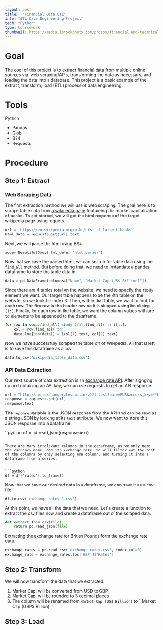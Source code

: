 ```yaml
---
layout: post
title:  "Financial Data ETL"
info: "ETL Data Engineering Project"
tech: "Python"
type: Coursework
thumbnail: https://media.istockphoto.com/photos/financial-and-technical-data-analysis-graph-showing-stock-market-picture-id943292690?k=6&m=943292690&s=612x612&w=0&h=AqwqtxoCVyAmgi1sYfGwsYKHpb_6pT19AVHmzmGg-a4=
---
```




# Goal
The goal of this project is to extract financial data from multiple online sources via. web scraping/APIs, transforming the data as necessary, and loading the data into a database.
This project is a basic example of the extract, transform, load (ETL) process of data engineering. 


# Tools
Python
- Pandas
- Glob
- BS4
- Requests


# Procedure


## Step 1: Extract

### Web Scraping Data
The first extraction method we will use is web scraping. The goal here is to scrape table data from [a wikipedia page](https://en.wikipedia.org/wiki/List_of_largest_banks) featureing the market capitalization of banks. 
To get started, we will get the html response of the target wikipedia page using requets.

```python
url = 'https://en.wikipedia.org/wiki/List_of_largest_banks'
html_data = requests.get(url).text
```
Next, we will parse the html using BS4

```python
soup= BeautifulSoup(html_data, 'html.parser')
```

Now that we have the parsed html, we can search for table data using the ```find_all``` method. But before doing that, we need to instantiate a pandas dataframe to store the table data in.

```python
data = pd.DataFrame(columns=["Name", "Market Cap (US$ Billion)"])
```

Since there are 4 tables total on the website, we need to specify the ```tbody``` element we want. Our target table happens to be the 4th table on the website, so we look for index 3. Then, within that table, we want to look for each row. The firs row is the header row so it is skipped using list slicing ```[1:]```. Finally, for each row in the table, we want the column values with are ```td``` elements to be appended to the dataframe. 

```python
for row in soup.find_all('tbody')[3].find_all('tr')[1:]:
    col = row.find_all('td')
    data.loc[len(data)] = [col[1].text, col[2].text]
```

Now we have successfuly scraped the table off of Wikipedia. All that is left is to save this dataframe as a csv.

```python
data.to_csv('wikipedia_table_data.csv')
```


### API Data Extraction
Our next source of data extraction is an [exchange rate API](https://exchangeratesapi.io/). After signging up and obtaining an API key, we can use requests to get an API response. 


```python
url = "http://api.exchangeratesapi.io/v1/latest?base=EUR&access_key=**KEY**"
response = requests.get(url)
response.text
```


The ```reponse``` variable is the JSON response from the API and can be read as a string JSON by looking at its ```text``` attribute. We now want to store this JSON resposne into a dataframe.


``python
df = pd.read_json(response.text)
```

There are many irrelevant columns in the dataframe, as we only need the currency name, and its exchange rate. We will filter out the rest of the columns by only selecting one column, and turning it into a dataframe from a series.


```python
df = df['rates'].to_frame()
```

Now that we have our desired data in a dataframe, we can save it as a csv file.

```python
df.to_csv('exchange_rates_1.csv')
```

At this point, we have all the data that we need. Let's create a function to extract the csv files now and create a dataframe out of the scraped data.

```python
def extract_from_csv(file):
    return pd.read_json(file)
```

Extracting the exchange rate for British Pounds form the exchange rate data.

```python
exchange_rates = pd.read_csv('exchange_rates.csv', index_col=0)
exchange_rate = exchange_rates.loc['GBP']['Rates']
```



## Step 2: Transform
We will now transform the data that we extracted.

1. Market Cap. will be converted from USD to GBP
2. Market Cap. will be rounded to 3 decimal places
3. The column will be renamed from ```Market Cap (US$ Billion)``` to ``Market Cap (GBP$ Billion)```


## Step 3: Load

